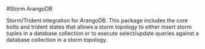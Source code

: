 #Storm ArangoDB

Storm/Trident integration for ArangoDB. This package includes the core bolts and trident states that allows a storm topology to either insert storm tuples in a database collection or to execute select/update queries against a database collection in a storm topology.

 
